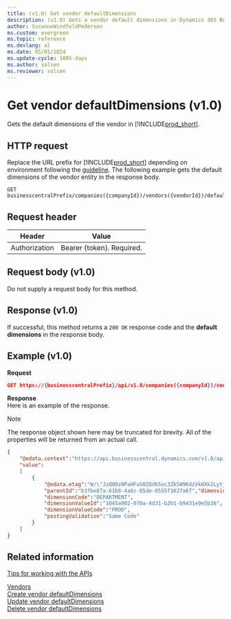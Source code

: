 ```yaml
---
title: (v1.0) Get vendor defaultDimensions
description: (v1.0) Gets a vendor default dimensions in Dynamics 365 Business Central.
author: SusanneWindfeldPedersen
ms.custom: evergreen
ms.topic: reference
ms.devlang: al
ms.date: 05/01/2024
ms.update-cycle: 1095-days
ms.author: solsen
ms.reviewer: solsen
---
```


# Get vendor defaultDimensions (v1.0)
Gets the default dimensions of the vendor in [!INCLUDE[prod_short](../../../includes/prod_short.md)].

## HTTP request
Replace the URL prefix for [!INCLUDE[prod_short](../../../includes/prod_short.md)] depending on environment following the [guideline](../../v1.0/endpoints-apis-for-dynamics.md). 
The following example gets the default dimensions of the vendor entity in the response body.

```
GET businesscentralPrefix/companies({companyId})/vendors({vendorId})/defaultDimensions
```
## Request header

|Header|Value|
|------|-----|
|Authorization| Bearer {token}. Required.|

## Request body (v1.0)
Do not supply a request body for this method.

## Response (v1.0) 

If successful, this method returns a `200 OK` response code and the **default dimensions** in the response body.

## Example (v1.0) 
**Request**

```json
GET https://{businesscentralPrefix}/api/v1.0/companies({companyId})/vendors({vendorId})/defaultDimensions
```
**Response**  
Here is an example of the response.

> [!NOTE]  
> The response object shown here may be truncated for brevity. All of the properties will be returned from an actual call.

```json
{
    "@odata.context":"https://api.businesscentral.dynamics.com/v1.0/api/v1.0/$metadata#companies(5106c77d-af37-4e2d-bb88-45d87aba1033)/vendors(b3fbe87a-61b8-4a6c-85de-0555f1627a67)/defaultDimensions",
    "value":
    [
        {
            "@odata.etag":"W/\"JzQ0OzNPaHFuS0ZQdk5oc3ZkSW9KdzVkdXk2LytjcmNqeHJJOU05SjZ1aFBYVjQ9MTswMDsn\"",
            "parentId":"b3fbe87a-61b8-4a6c-85de-0555f1627a67","dimensionId":"d5fc81ea-8687-4e9d-9c49-7fde28ccdb1a",
            "dimensionCode":"DEPARTMENT",
            "dimensionValueId":"1045a902-070a-4d31-b2b1-b9431e9e5b26",
            "dimensionValueCode":"PROD",
            "postingValidation":"Same Code"
        }
    ]
} 
```

## Related information
[Tips for working with the APIs](../../../developer/devenv-connect-apps-tips.md)  

[Vendors](../resources/dynamics_vendor.md)  
[Create vendor defaultDimensions](dynamics_vendor_create_defaultdimensions.md)  
[Update vendor defaultDimensions](dynamics_vendor_update_defaultdimensions.md)  
[Delete vendor defaultDimensions](dynamics_vendor_delete_defaultdimensions.md)  

